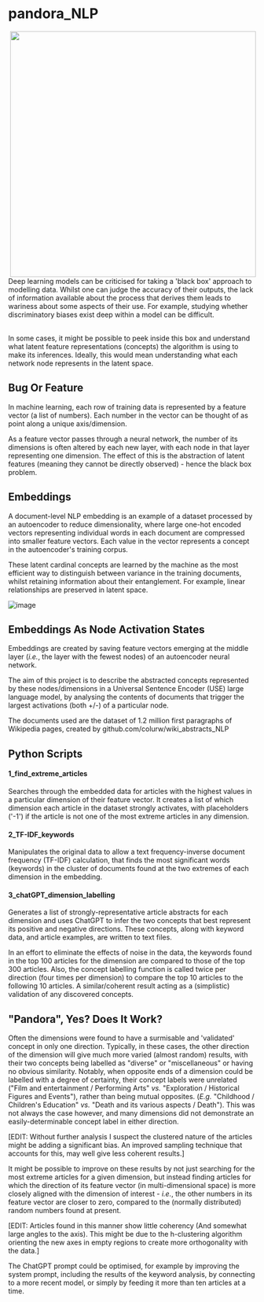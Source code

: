 # pandora_NLP

<img src="https://github.com/colurw/pandora_NLP/assets/66322644/aa26371a-0df5-4321-9e2f-4bc0b72a3f65" align="right" width="500px"/>

Deep learning models can be criticised for taking a 'black box' approach to
modelling data.  Whilst one can judge the accuracy of their outputs, the lack of 
information available about the process that derives them leads to wariness 
about some aspects of their use.  For example, studying whether discriminatory biases 
exist deep within a model can be difficult. <br><br>

In some cases, it might be possible to peek inside this box and understand what 
latent feature representations (concepts) the algorithm is using to make its inferences.
Ideally, this would mean understanding what each network node represents in the latent space.

## Bug Or Feature

In machine learning, each row of training data is represented by a feature vector (a list of 
numbers).  Each number in the vector can be thought of as point along a unique axis/dimension.

As a feature vector passes through a neural network, the number of its dimensions 
is often altered by each new layer, with each node in that layer
representing one dimension.  The effect of this is the abstraction of latent features (meaning 
they cannot be directly observed) - hence the black box problem. <br clear="right"/>

## Embeddings

A document-level NLP embedding is an example of a dataset processed by an autoencoder to reduce 
dimensionality, where large one-hot encoded vectors representing individual words
in each document are compressed into smaller feature vectors. Each value in the vector represents
a concept in the autoencoder's training corpus.

These latent cardinal concepts are learned by the machine as the most efficient way to
distinguish between variance in the training documents, whilst retaining information about their entanglement. For example, linear relationships are preserved in latent space.

![image](https://github.com/colurw/pandora_NLP/assets/66322644/8e41a051-757d-4b63-a85d-5701a7941fc5)

## Embeddings As Node Activation States

Embeddings are created by saving feature vectors emerging at the middle layer 
(_i.e._, the layer with the fewest nodes) of an autoencoder neural network.

The aim of this project is to describe the abstracted concepts represented by these 
nodes/dimensions in a Universal Sentence Encoder (USE) large language model, by analysing the contents 
of documents that trigger the largest activations (both +/-) of a particular node.

The documents used are the dataset of 1.2 million first paragraphs of Wikipedia pages,
created by github.com/colurw/wiki_abstracts_NLP 

## Python Scripts

#### 1_find_extreme_articles 

Searches through the embedded data for articles with the highest values in a particular
dimension of their feature vector.  It creates a list of which dimension each
article in the dataset strongly activates, with placeholders ('-1') if the article
is not one of the most extreme articles in any dimension.  

#### 2_TF-IDF_keywords

Manipulates the original data to allow a text frequency-inverse document 
frequency (TF-IDF) calculation, that finds the most significant words (keywords) in the cluster
of documents found at the two extremes of each dimension in the embedding.

#### 3_chatGPT_dimension_labelling

Generates a list of strongly-representative article abstracts for each dimension and 
uses ChatGPT to infer the two concepts that best represent its positive and negative 
directions.  These concepts, along with keyword data, and article examples, are written
to text files.

In an effort to eliminate the effects of noise in the data, the keywords found in the 
top 100 articles for the dimension are compared to those of the top 300 articles.  Also,
the concept labelling function is called twice per direction (four times per dimension)
to compare the top 10 articles to the following 10 articles.  A similar/coherent
result acting as a (simplistic) validation of any discovered concepts.

## "Pandora", Yes?  Does It Work?

Often the dimensions were found to have a surmisable and 'validated' concept in only one direction. Typically, in these cases, the other direction of the dimension will give much more varied (almost random) results, with their two concepts being labelled as "diverse" or "miscellaneous" or having no obvious similarity.  Notably, when opposite ends of a dimension could be labelled with a degree of certainty, their concept labels were unrelated ("Film and entertainment / Performing Arts" _vs._ "Exploration / Historical Figures and Events"), rather than being mutual opposites. (_E.g._ "Childhood / Children's Education" _vs._ "Death and its various aspects / Death").  This was not always the case however, and many dimensions did not demonstrate an easily-determinable concept label in either direction. 

[EDIT: Without further analysis I suspect the clustered nature of the articles might be adding a significant bias.  An improved sampling technique that accounts for this, may well give less coherent results.]

It might be possible to improve on these results by not just searching for the most extreme articles for a given dimension, but instead finding articles for which the direction of its feature vector (in multi-dimensional space) is more closely aligned with the dimension of interest - _i.e._, the other numbers in its feature vector are closer to zero, compared to the (normally distributed) random numbers found at present.

[EDIT: Articles found in this manner show little coherency (And somewhat large angles to the axis).  This might be due to the h-clustering algorithm orienting the new axes in empty regions to create more orthogonality with the data.]

The ChatGPT prompt could be optimised, for example by improving the system prompt, including the results of the keyword analysis, by connecting to a more recent model, or simply by feeding it more than ten articles at a time.  
